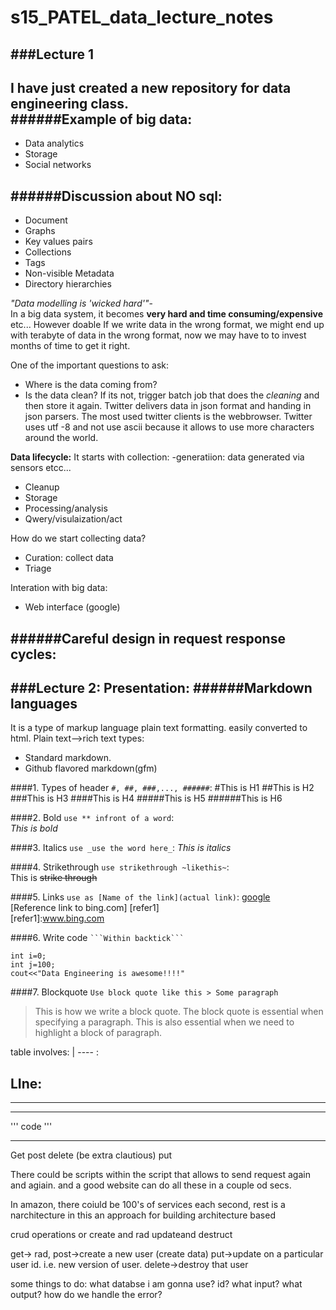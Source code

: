 # s15_PATEL_data_lecture_notes

###Lecture 1  
---
I have just created a new repository for data engineering class.  
######**Example of big data**:  
---
* Data analytics  
* Storage  
* Social networks  

######**Discussion about NO sql**:  
---
* Document
* Graphs
* Key values pairs
* Collections
* Tags
* Non-visible Metadata
* Directory hierarchies

_"Data modelling is 'wicked hard'"_-  
In a big data system, it becomes **very hard and time consuming/expensive** etc... However doable
If we write data in the wrong format, we might end up with terabyte of data in the wrong format, now we may have to to invest months of time to get it right.

One of the important questions to ask:  
* Where is the data coming from?
* Is the data clean?
If its not, trigger batch job that does the _cleaning_ and then store it again.
Twitter delivers data in json format and handing in json parsers.
The most used twitter clients is the webbrowser. Twitter uses utf -8 and not use ascii because it allows to use more characters around the world.

**Data lifecycle:**
It starts with collection:
-generatiion: data generated via sensors etcc...
* Cleanup
* Storage
* Processing/analysis
* Qwery/visulaization/act

How do we start collecting data?
* Curation: collect data
* Triage

Interation with big data:  
* Web interface (google)

######Careful design in request response cycles:  
---
###Lecture 2:
Presentation:
######Markdown languages
-------
It is a type of markup language plain text formatting. easily converted to html. Plain text-->rich text types:
* Standard markdown.
* Github flavored markdown(gfm)

####1. Types of header `#, ##, ###,..., ######`:
#This is H1
##This is H2
###This is H3
####This is H4
#####This is H5
######This is H6

####2. Bold `use ** infront of a word`:  
*This is bold*

####3. Italics `use _use the word here_`: 
_This is italics_

####4. Strikethrough `use strikethrough ~likethis~`:  
This is ~~strike through~~

####5. Links `use as [Name of the link](actual link)`:
[google](www.google.com)  
[Reference link to bing.com] [refer1]  
[refer1]:www.bing.com

####6. Write code ` ```Within backtick```  `
```
int i=0;
int j=100;
cout<<"Data Engineering is awesome!!!!"
```
####7. Blockquote `Use block quote like this > Some paragraph`  
>This is how we write a block quote. The block quote is essential when specifying a paragraph.
This is also essential when we need to highlight a block of paragraph.

table involves:
| ---- :


LIne:
---
***
___

''' code '''

--------------
Get
post
delete (be extra clautious)
put

There could be scripts within the script that allows to send request again and agiain. and a good website can do all these in a couple od secs.


In amazon, there coiuld be 100's of services each second, 
rest is a narchitecture in this an approach for building architecture based

crud operations or create and rad updateand destruct


get-> rad,
post->create a new user (create data)
put->update on a particular user id. i.e. new version of user.
delete->destroy that user

some things to do:
what databse i am gonna use?
id?
what input?
what output?
how do we handle the error?




